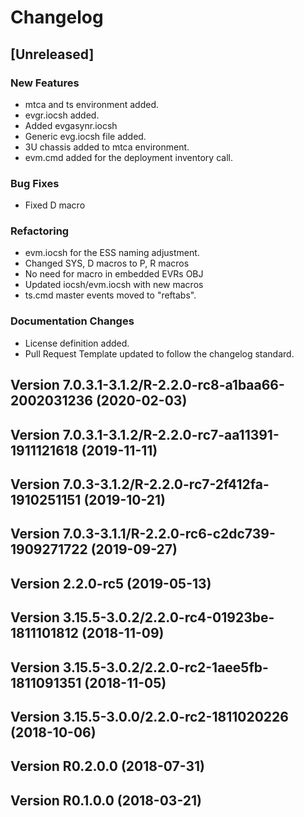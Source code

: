 # Changelog


## [Unreleased]

### New Features
- mtca and ts environment added.
- evgr.iocsh added.
- Added evgasynr.iocsh
- Generic evg.iocsh file added.
- 3U chassis added to mtca environment.
- evm.cmd added for the deployment inventory call.


### Bug Fixes
- Fixed D macro


### Refactoring
- evm.iocsh for the ESS naming adjustment.
- Changed SYS, D macros to P, R macros
- No need for macro in embedded EVRs OBJ
- Updated iocsh/evm.iocsh with new macros
- ts.cmd master events moved to "reftabs".



### Documentation Changes
- License definition added.
- Pull Request Template updated to follow the changelog standard.





## Version 7.0.3.1-3.1.2/R-2.2.0-rc8-a1baa66-2002031236 (2020-02-03)









## Version 7.0.3.1-3.1.2/R-2.2.0-rc7-aa11391-1911121618 (2019-11-11)









## Version 7.0.3-3.1.2/R-2.2.0-rc7-2f412fa-1910251151 (2019-10-21)









## Version 7.0.3-3.1.1/R-2.2.0-rc6-c2dc739-1909271722 (2019-09-27)









## Version 2.2.0-rc5 (2019-05-13)









## Version 3.15.5-3.0.2/2.2.0-rc4-01923be-1811101812 (2018-11-09)









## Version 3.15.5-3.0.2/2.2.0-rc2-1aee5fb-1811091351 (2018-11-05)









## Version 3.15.5-3.0.0/2.2.0-rc2-1811020226 (2018-10-06)









## Version R0.2.0.0 (2018-07-31)









## Version R0.1.0.0 (2018-03-21)









